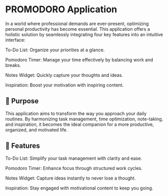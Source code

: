 # PROMODORO Application
In a world where professional demands are ever-present, optimizing personal productivity has become essential. This application offers a holistic solution by seamlessly integrating four key features into an intuitive interface:

To-Do List: Organize your priorities at a glance.

Pomodoro Timer: Manage your time effectively by balancing work and breaks.

Notes Widget: Quickly capture your thoughts and ideas.

Inspiration: Boost your motivation with inspiring content.
## 🎯 Purpose
This application aims to transform the way you approach your daily routines. By harmonizing task management, time optimization, note-taking, and inspiration, it becomes the ideal companion for a more productive, organized, and motivated life.

## 🚀 Features
To-Do List: Simplify your task management with clarity and ease.

Pomodoro Timer: Enhance focus through structured work cycles.

Notes Widget: Capture ideas instantly to never lose a thought.

Inspiration: Stay engaged with motivational content to keep you going.
